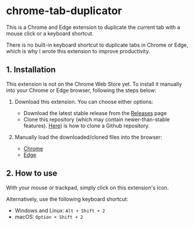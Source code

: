 # chrome-tab-duplicator

This is a Chrome and Edge extension to duplicate the current tab with a mouse click or a keyboard shortcut.

There is no built-in keyboard shortcut to duplicate tabs in Chrome or Edge, which is why I wrote this extension to improve productivity.


## 1. Installation

This extension is not on the Chrome Web Store yet. To install it manually into your Chrome or Edge browser, following the steps below:

1. Download this extension. You can choose either options:
    * Download the latest stable release from the [Releases](https://github.com/jsh9/chrome-tab-duplicator/releases) page
    * Clone this repository (which may contain newer-than-stable features). [Here](https://docs.github.com/en/repositories/creating-and-managing-repositories/cloning-a-repository)) is how to clone a Github repository.

2. Manually load the downloaded/cloned files into the browser:
    * [Chrome](https://developer.chrome.com/docs/extensions/mv3/getstarted/development-basics/#load-unpacked)
    * [Edge](https://learn.microsoft.com/en-us/microsoft-edge/extensions-chromium/getting-started/extension-sideloading)


## 2. How to use

With your mouse or trackpad, simply click on this extension's icon.

Alternatively, use the following keyboard shortcut:
- Windows and Linux: `Alt + Shift + 2`
- macOS: `Option + Shift + 2`
